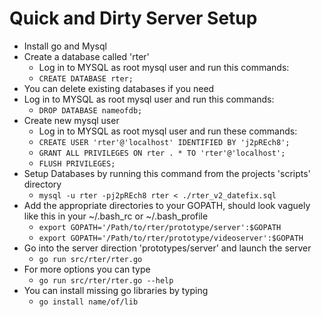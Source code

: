 # Quick and Dirty Server Setup

 * Install go and Mysql
 * Create a database called 'rter'
 	* Log in to MYSQL as root mysql user and run this commands:
 	* `CREATE DATABASE rter;`
 * You can delete existing databases if you need
 * Log in to MYSQL as root mysql user and run this commands:
 	* `DROP DATABASE nameofdb;`
 * Create new mysql user
 	* Log in to MYSQL as root mysql user and run these commands:
 	* `CREATE USER 'rter'@'localhost' IDENTIFIED BY 'j2pREch8';`
 	* `GRANT ALL PRIVILEGES ON rter . * TO 'rter'@'localhost';`
 	* `FLUSH PRIVILEGES;`
 * Setup Databases by running this command from the projects 'scripts' directory
	* `mysql -u rter -pj2pREch8 rter < ./rter_v2_datefix.sql`
 * Add the appropriate directories to your GOPATH, should look vaguely like this in your ~/.bash_rc or ~/.bash_profile
 	* `export GOPATH='/Path/to/rter/prototype/server':$GOPATH`
	* `export GOPATH='/Path/to/rter/prototype/videoserver':$GOPATH`
 * Go into the server direction 'prototypes/server' and launch the server
 	* `go run src/rter/rter.go`
 * For more options you can type 
	* `go run src/rter/rter.go --help`
 * You can install missing go libraries by typing
 	* `go install name/of/lib`
